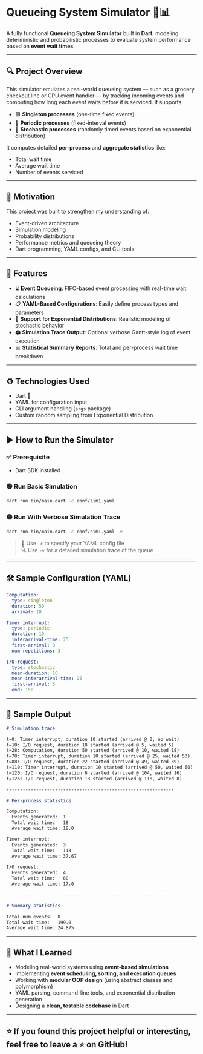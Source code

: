 # Queueing System Simulator 🚦📊

A fully functional **Queueing System Simulator** built in **Dart**, modeling deterministic and probabilistic processes to evaluate system performance based on **event wait times**.

---

## 🔍 Project Overview

This simulator emulates a real-world queueing system — such as a grocery checkout line or CPU event handler — by tracking incoming events and computing how long each event waits before it is serviced. It supports:

- 🟩 **Singleton processes** (one-time fixed events)  
- 🔁 **Periodic processes** (fixed-interval events)  
- 🎲 **Stochastic processes** (randomly timed events based on exponential distribution)

It computes detailed **per-process** and **aggregate statistics** like:
- Total wait time
- Average wait time
- Number of events serviced

---

## 🧠 Motivation

This project was built to strengthen my understanding of:

- Event-driven architecture  
- Simulation modeling  
- Probability distributions  
- Performance metrics and queueing theory  
- Dart programming, YAML configs, and CLI tools

---

## 📁 Features

- ⌛ **Event Queueing**: FIFO-based event processing with real-time wait calculations  
- 📋 **YAML-Based Configurations**: Easily define process types and parameters  
- 🎲 **Support for Exponential Distributions**: Realistic modeling of stochastic behavior  
- 🖨️ **Simulation Trace Output**: Optional verbose Gantt-style log of event execution  
- 📊 **Statistical Summary Reports**: Total and per-process wait time breakdown  

---

## ⚙️ Technologies Used

- Dart 💙  
- YAML for configuration input  
- CLI argument handling (`args` package)  
- Custom random sampling from Exponential Distribution

---

## ▶️ How to Run the Simulator

### ✅ Prerequisite

- Dart SDK installed

### 🟢 Run Basic Simulation
```bash
dart run bin/main.dart -c conf/sim1.yaml
```

### 🟡 Run With Verbose Simulation Trace
```bash
dart run bin/main.dart -c conf/sim1.yaml -v
```

> 📝 Use `-c` to specify your YAML config file  
> 🔍 Use `-v` for a detailed simulation trace of the queue

---

## 🛠️ Sample Configuration (YAML)

```yaml
Computation:
  type: singleton
  duration: 50
  arrival: 10

Timer interrupt:
  type: periodic
  duration: 10
  interarrival-time: 25
  first-arrival: 0
  num-repetitions: 3

I/O request:
  type: stochastic
  mean-duration: 10
  mean-interarrival-time: 25
  first-arrival: 5
  end: 150
```

---

## 🧾 Sample Output

```markdown
# Simulation trace

t=0: Timer interrupt, duration 10 started (arrived @ 0, no wait)
t=10: I/O request, duration 18 started (arrived @ 5, waited 5)
t=28: Computation, duration 50 started (arrived @ 10, waited 18)
t=78: Timer interrupt, duration 10 started (arrived @ 25, waited 53)
t=88: I/O request, duration 22 started (arrived @ 49, waited 39)
t=110: Timer interrupt, duration 10 started (arrived @ 50, waited 60)
t=120: I/O request, duration 6 started (arrived @ 104, waited 16)
t=126: I/O request, duration 13 started (arrived @ 118, waited 8)

--------------------------------------------------------------

# Per-process statistics

Computation:
  Events generated:  1
  Total wait time:   18
  Average wait time: 18.0

Timer interrupt:
  Events generated:  3
  Total wait time:   113
  Average wait time: 37.67

I/O request:
  Events generated:  4
  Total wait time:   68
  Average wait time: 17.0

--------------------------------------------------------------

# Summary statistics

Total num events:  8
Total wait time:   199.0
Average wait time: 24.875
```

---

## 🧠 What I Learned

- Modeling real-world systems using **event-based simulations**  
- Implementing **event scheduling, sorting, and execution queues**  
- Working with **modular OOP design** (using abstract classes and polymorphism)  
- YAML parsing, command-line tools, and exponential distribution generation  
- Designing a **clean, testable codebase** in Dart

---


## ⭐️ If you found this project helpful or interesting, feel free to leave a ⭐ on GitHub!
